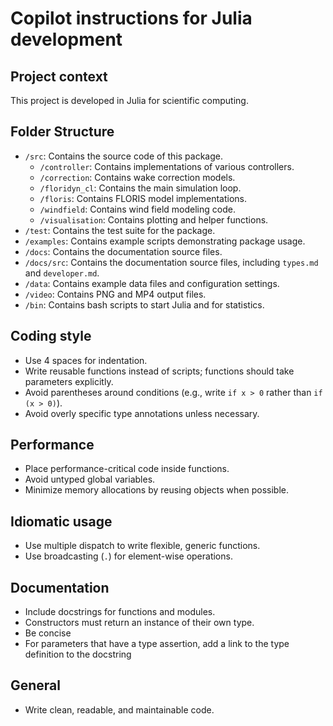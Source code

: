 # Copilot instructions for Julia development

## Project context
This project is developed in Julia for scientific computing.

## Folder Structure
- `/src`: Contains the source code of this package.
  - `/controller`: Contains implementations of various controllers.
  - `/correction`: Contains wake correction models.
  - `/floridyn_cl`: Contains the main simulation loop.
  - `/floris`: Contains FLORIS model implementations.
  - `/windfield`: Contains wind field modeling code.
  - `/visualisation`: Contains plotting and helper functions.
- `/test`: Contains the test suite for the package.
- `/examples`: Contains example scripts demonstrating package usage.
- `/docs`: Contains the documentation source files.
- `/docs/src`: Contains the documentation source files, including `types.md` and `developer.md`.
- `/data`: Contains example data files and configuration settings.
- `/video`: Contains PNG and MP4 output files.
- `/bin`: Contains bash scripts to start Julia and for statistics.

## Coding style
- Use 4 spaces for indentation.
- Write reusable functions instead of scripts; functions should take parameters explicitly.
- Avoid parentheses around conditions (e.g., write `if x > 0` rather than `if (x > 0)`).
- Avoid overly specific type annotations unless necessary.

## Performance
- Place performance-critical code inside functions.
- Avoid untyped global variables.
- Minimize memory allocations by reusing objects when possible.

## Idiomatic usage
- Use multiple dispatch to write flexible, generic functions.
- Use broadcasting (`.`) for element-wise operations.

## Documentation
- Include docstrings for functions and modules.
- Constructors must return an instance of their own type.
- Be concise
- For parameters that have a type assertion, add a link to the type definition to the docstring

## General
- Write clean, readable, and maintainable code.

